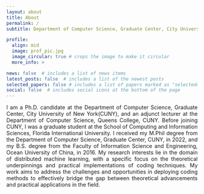 ```yaml
---
layout: about
title: About
permalink: /
subtitle: Department of Computer Science, Graduate Center, City University of New York.

profile:
  align: mid
  image: prof_pic.jpg
  image_circular: true # crops the image to make it circular
  more_info: >

news: false  # includes a list of news items
latest_posts: false  # includes a list of the newest posts
selected_papers: false # includes a list of papers marked as "selected={true}"
social: false  # includes social icons at the bottom of the page
---
```


<div style="text-align: justify; word-wrap: break-word;"> I am a Ph.D. candidate at the Department of Computer Science, Graduate Center, City University of New York(CUNY), and an adjunct lecturer at the Department of Computer Science, Queens College, CUNY. Before joining CUNY, I was a graduate student at the School of Computing and Information Sciences, Florida International University. I received my M.Phil degree from the Department of Computer Science, Graduate Center, CUNY, in 2022, and my B.S. degree from the Faculty of Information Science and Engineering, Ocean University of China, in 2016. My research interests lie in the domain of distributed machine learning, with a specific focus on the theoretical underpinnings and practical implementations of coding techniques. My work aims to address the challenges and opportunities in deploying coding methods to effectively bridge the gap between theoretical advancements and practical applications in the field. </div>